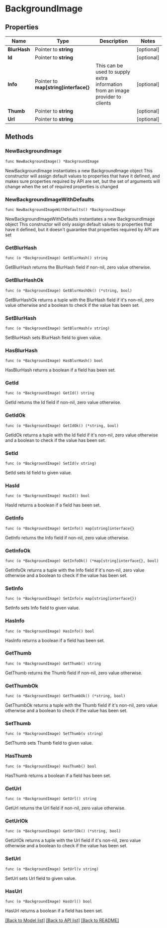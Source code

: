 # BackgroundImage

## Properties

Name | Type | Description | Notes
------------ | ------------- | ------------- | -------------
**BlurHash** | Pointer to **string** |  | [optional] 
**Id** | Pointer to **string** |  | [optional] 
**Info** | Pointer to **map[string]interface{}** | This can be used to supply extra information from an image provider to clients | [optional] 
**Thumb** | Pointer to **string** |  | [optional] 
**Url** | Pointer to **string** |  | [optional] 

## Methods

### NewBackgroundImage

`func NewBackgroundImage() *BackgroundImage`

NewBackgroundImage instantiates a new BackgroundImage object
This constructor will assign default values to properties that have it defined,
and makes sure properties required by API are set, but the set of arguments
will change when the set of required properties is changed

### NewBackgroundImageWithDefaults

`func NewBackgroundImageWithDefaults() *BackgroundImage`

NewBackgroundImageWithDefaults instantiates a new BackgroundImage object
This constructor will only assign default values to properties that have it defined,
but it doesn't guarantee that properties required by API are set

### GetBlurHash

`func (o *BackgroundImage) GetBlurHash() string`

GetBlurHash returns the BlurHash field if non-nil, zero value otherwise.

### GetBlurHashOk

`func (o *BackgroundImage) GetBlurHashOk() (*string, bool)`

GetBlurHashOk returns a tuple with the BlurHash field if it's non-nil, zero value otherwise
and a boolean to check if the value has been set.

### SetBlurHash

`func (o *BackgroundImage) SetBlurHash(v string)`

SetBlurHash sets BlurHash field to given value.

### HasBlurHash

`func (o *BackgroundImage) HasBlurHash() bool`

HasBlurHash returns a boolean if a field has been set.

### GetId

`func (o *BackgroundImage) GetId() string`

GetId returns the Id field if non-nil, zero value otherwise.

### GetIdOk

`func (o *BackgroundImage) GetIdOk() (*string, bool)`

GetIdOk returns a tuple with the Id field if it's non-nil, zero value otherwise
and a boolean to check if the value has been set.

### SetId

`func (o *BackgroundImage) SetId(v string)`

SetId sets Id field to given value.

### HasId

`func (o *BackgroundImage) HasId() bool`

HasId returns a boolean if a field has been set.

### GetInfo

`func (o *BackgroundImage) GetInfo() map[string]interface{}`

GetInfo returns the Info field if non-nil, zero value otherwise.

### GetInfoOk

`func (o *BackgroundImage) GetInfoOk() (*map[string]interface{}, bool)`

GetInfoOk returns a tuple with the Info field if it's non-nil, zero value otherwise
and a boolean to check if the value has been set.

### SetInfo

`func (o *BackgroundImage) SetInfo(v map[string]interface{})`

SetInfo sets Info field to given value.

### HasInfo

`func (o *BackgroundImage) HasInfo() bool`

HasInfo returns a boolean if a field has been set.

### GetThumb

`func (o *BackgroundImage) GetThumb() string`

GetThumb returns the Thumb field if non-nil, zero value otherwise.

### GetThumbOk

`func (o *BackgroundImage) GetThumbOk() (*string, bool)`

GetThumbOk returns a tuple with the Thumb field if it's non-nil, zero value otherwise
and a boolean to check if the value has been set.

### SetThumb

`func (o *BackgroundImage) SetThumb(v string)`

SetThumb sets Thumb field to given value.

### HasThumb

`func (o *BackgroundImage) HasThumb() bool`

HasThumb returns a boolean if a field has been set.

### GetUrl

`func (o *BackgroundImage) GetUrl() string`

GetUrl returns the Url field if non-nil, zero value otherwise.

### GetUrlOk

`func (o *BackgroundImage) GetUrlOk() (*string, bool)`

GetUrlOk returns a tuple with the Url field if it's non-nil, zero value otherwise
and a boolean to check if the value has been set.

### SetUrl

`func (o *BackgroundImage) SetUrl(v string)`

SetUrl sets Url field to given value.

### HasUrl

`func (o *BackgroundImage) HasUrl() bool`

HasUrl returns a boolean if a field has been set.


[[Back to Model list]](../README.md#documentation-for-models) [[Back to API list]](../README.md#documentation-for-api-endpoints) [[Back to README]](../README.md)


